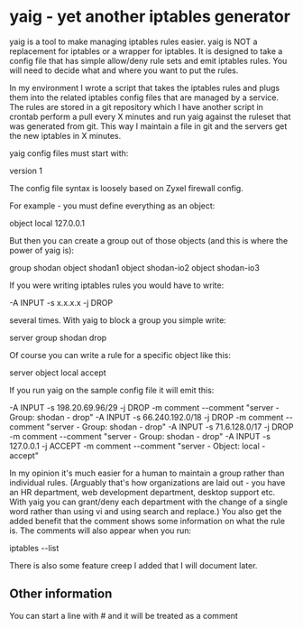 # yaig - yet another iptables generator

yaig is a tool to make managing iptables rules easier. yaig is NOT a replacement for
iptables or a wrapper for iptables. It is designed to take a config file that has simple
allow/deny rule sets and emit iptables rules. You will need to decide what and where you
want to put the rules.

In my environment I wrote a script that takes the iptables rules and plugs them into
the related iptables config files that are managed by a service. The rules are stored
in a git repository which I have another script in crontab perform a pull every X
minutes and run yaig against the ruleset that was generated from git. This way I
maintain a file in git and the servers get the new iptables in X minutes. 

yaig config files must start with:

version 1

The config file syntax is loosely based on Zyxel firewall config.

For example - you must define everything as an object:

object local	127.0.0.1

But then you can create a group out of those objects (and this is where the power of yaig is):

group shodan
	object shodan1
	object shodan-io2
	object shodan-io3
	
If you were writing iptables rules you would have to write:

-A INPUT -s x.x.x.x -j DROP

several times. With yaig to block a group you simple write:

server group shodan drop

Of course you can write a rule for a specific object like this:

server object local accept

If you run yaig on the sample config file it will emit this:

-A INPUT -s 198.20.69.96/29 -j DROP -m comment --comment "server - Group: shodan - drop"
-A INPUT -s 66.240.192.0/18 -j DROP -m comment --comment "server - Group: shodan - drop"
-A INPUT -s 71.6.128.0/17 -j DROP -m comment --comment "server - Group: shodan - drop"
-A INPUT -s 127.0.0.1 -j ACCEPT -m comment --comment "server - Object: local - accept"

In my opinion it's much easier for a human to maintain a group rather than individual rules.
(Arguably that's how organizations are laid out - you have an HR department, web development
department, desktop support etc. With yaig you can grant/deny each department with the change
of a single word rather than using vi and using search and replace.)
You also get the added benefit that the comment shows some information on what the rule is.
The comments will also appear when you run:

iptables --list

There is also some feature creep I added that I will document later.

## Other information

You can start a line with # and it will be treated as a comment